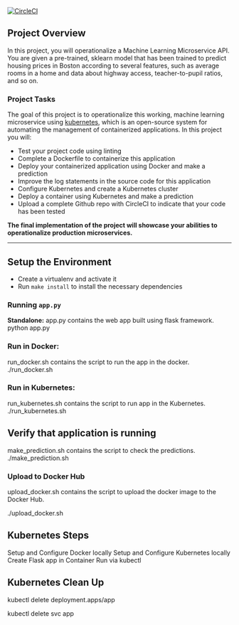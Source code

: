 [![CircleCI](https://circleci.com/gh/benita-ekene/Dev.Ops.svg?style=svg)](https://circleci.com/gh/benita-ekene/Dev.Ops)

## Project Overview

In this project, you will operationalize a Machine Learning Microservice API. 
You are given a pre-trained, sklearn model that has been trained to predict housing prices in Boston according to several features, such as average rooms in a home and data about highway access, teacher-to-pupil ratios, and so on.

### Project Tasks

The goal of this project is to operationalize this working, machine learning microservice using [kubernetes](https://kubernetes.io/), which is an open-source system for automating the management of containerized applications. In this project you will:
* Test your project code using linting
* Complete a Dockerfile to containerize this application
* Deploy your containerized application using Docker and make a prediction
* Improve the log statements in the source code for this application
* Configure Kubernetes and create a Kubernetes cluster
* Deploy a container using Kubernetes and make a prediction
* Upload a complete Github repo with CircleCI to indicate that your code has been tested

**The final implementation of the project will showcase your abilities to operationalize production microservices.**

---

## Setup the Environment

* Create a virtualenv and activate it
* Run `make install` to install the necessary dependencies

### Running `app.py`

**Standalone:**
app.py contains the web app built using flask framework.\
python app.py

### Run in Docker:
run_docker.sh contains the script to run the app in the docker.\
./run_docker.sh

### Run in Kubernetes:
run_kubernetes.sh contains the script to run app in the Kubernetes.\
./run_kubernetes.sh

## Verify that application is running
make_prediction.sh contains the script to check the predictions.\
./make_prediction.sh

### Upload to Docker Hub 
upload_docker.sh contains the script to upload the docker image to the Docker Hub.

./upload_docker.sh

## Kubernetes Steps
Setup and Configure Docker locally
Setup and Configure Kubernetes locally
Create Flask app in Container
Run via kubectl

## Kubernetes Clean Up

kubectl delete deployment.apps/app

kubectl delete svc app

